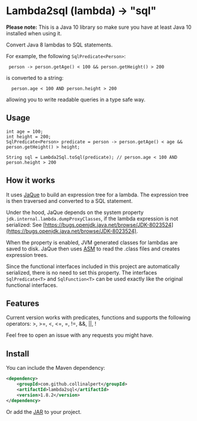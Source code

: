 Lambda2sql (lambda) -> "sql"
==========

**Please note:** This is a Java 10 library so make sure you have at least Java 10 installed when using it.

Convert Java 8 lambdas to SQL statements.

For example, the following ``SqlPredicate<Person>``:
```jshelllanguage
 person -> person.getAge() < 100 && person.getHeight() > 200
```
 
is converted to a string:
 
```
  person.age < 100 AND person.height > 200
```
allowing you to write readable queries in a type safe way.

Usage
---------

```jshelllanguage
int age = 100;
int height = 200;
SqlPredicate<Person> predicate = person -> person.getAge() < age && person.getHeight() > height;

String sql = Lambda2Sql.toSql(predicate); // person.age < 100 AND person.height > 200
```

How it works
---------

It uses [JaQue](https://github.com/TrigerSoft/jaque) to build an expression tree for a lambda. The expression tree is then traversed and converted to a SQL statement. 

Under the hood, JaQue depends on the system property `jdk.internal.lambda.dumpProxyClasses`, if the lambda expression is not serialized:
See [https://bugs.openjdk.java.net/browse/JDK-8023524](https://bugs.openjdk.java.net/browse/JDK-8023524).

When the property is enabled, JVM generated classes for lambdas are saved to disk. JaQue then uses [ASM](http://asm.ow2.org/) to read the .class files and creates expression trees.

Since the functional interfaces included in this project are automatically serialized, there is no need to set this property.
The interfaces ``SqlPredicate<T>`` and ``SqlFunction<T>`` can be used exactly like the original functional interfaces.

Features
---------

Current version works with predicates, functions and supports the following operators: >, >=, <, <=, =, !=, &&, ||, !

Feel free to open an issue with any requests you might have.

Install
-------

You can include the Maven dependency:
```xml
<dependency>
    <groupId>com.github.collinalpert</groupId>
    <artifactId>lambda2sql</artifactId>
    <version>1.8.2</version>
</dependency>
```

Or add the [JAR](https://github.com/CollinAlpert/lambda2sql/releases/latest) to your project.
